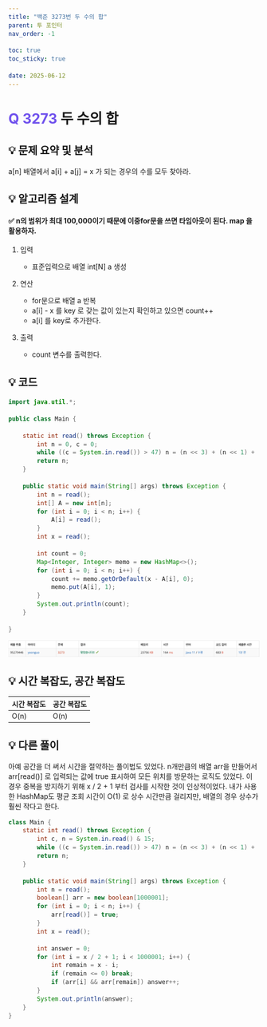 ```yaml
---
title: "백준 3273번 두 수의 합"
parent: 투 포인터
nav_order: -1

toc: true
toc_sticky: true

date: 2025-06-12
---
```


# <span style="color: #7153ED; font-weight: bold;">Q 3273 </span> 두 수의 합

## 💡 문제 요약 및 분석

a[n] 배열에서 a[i] + a[j] = x 가 되는 경우의 수를 모두 찾아라.

## 💡 알고리즘 설계

#### ✅ n의 범위가 최대 100,000이기 때문에 이중for문을 쓰면 타임아웃이 된다. map 을 활용하자.

1. 입력

    - 표준입력으로 배열 int[N] a 생성

2. 연산

    - for문으로 배열 a 반복
    - a[i] - x 를 key 로 갖는 값이 있는지 확인하고 있으면 count++
    - a[i] 를 key로 추가한다.

3. 출력

    - count 변수를 출력한다.

## 💡 코드

``` java
import java.util.*;

public class Main {

    static int read() throws Exception {
        int n = 0, c = 0;
        while ((c = System.in.read()) > 47) n = (n << 3) + (n << 1) + (c & 15);
        return n;
    }

    public static void main(String[] args) throws Exception {
        int n = read();
        int[] A = new int[n];
        for (int i = 0; i < n; i++) {
            A[i] = read();
        }
        int x = read();

        int count = 0;
        Map<Integer, Integer> memo = new HashMap<>();
        for (int i = 0; i < n; i++) {
            count += memo.getOrDefault(x - A[i], 0);
            memo.put(A[i], 1);
        }
        System.out.println(count);
    }

}
```

<img src="/assets/images/pages/algorithms/two pointers/스크린샷 2025-06-12 오전 10.41.31.png">

<!-- ## 💡 틀린 부분 분석 -->

<!-- ## 💡 알고리즘 재설계 및 정답 코드 -->

## 💡 시간 복잡도, 공간 복잡도

| 시간 복잡도 | 공간 복잡도 |
|---|---|
| O(n) | O(n) |

## 💡 다른 풀이

아예 공간을 더 써서 시간을 절약하는 풀이법도 있었다. n개만큼의 배열 arr을 만들어서 arr[read()] 로 입력되는 값에 true 표시하여 모든 위치를 방문하는 로직도 있었다. 이 경우 중복을 방지하기 위해 x / 2 + 1 부터 검사를 시작한 것이 인상적이었다. 내가 사용한 HashMap도 평균 조회 시간이 O(1) 로 상수 시간만큼 걸리지만, 배열의 경우 상수가 훨씬 작다고 한다. 

``` java
class Main {
    static int read() throws Exception {
        int c, n = System.in.read() & 15;
        while ((c = System.in.read()) > 47) n = (n << 3) + (n << 1) + (c & 15);
        return n;
    }
    
    public static void main(String[] args) throws Exception {
        int n = read();
        boolean[] arr = new boolean[1000001];
        for (int i = 0; i < n; i++) {
            arr[read()] = true;
        }
        int x = read();
        
        int answer = 0;
        for (int i = x / 2 + 1; i < 1000001; i++) {
            int remain = x - i;
            if (remain <= 0) break;
            if (arr[i] && arr[remain]) answer++;
        }
        System.out.println(answer);
    }
}
```

<!-- ## 💡 느낀점 및 기억할 정보 -->